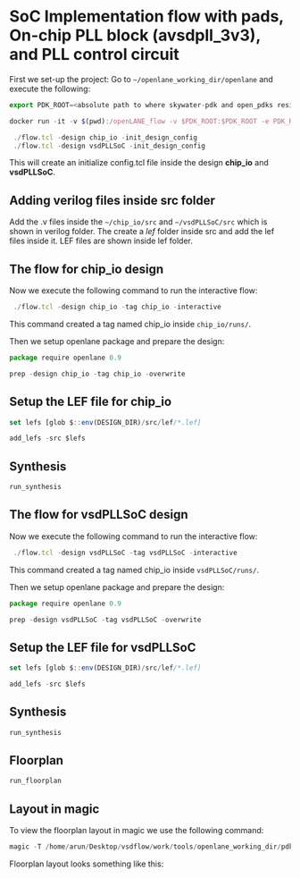 # SoC Implementation flow with pads, On-chip PLL block (avsdpll_3v3), and PLL control circuit

First we set-up the project: Go to `~/openlane_working_dir/openlane` and execute the following:
```javascript 
export PDK_ROOT=<absolute path to where skywater-pdk and open_pdks reside>
```
```javascript 
docker run -it -v $(pwd):/openLANE_flow -v $PDK_ROOT:$PDK_ROOT -e PDK_ROOT=$PDK_ROOT -u $(id -u $USER):$(id -g $USER) openlane:rc6
```
```javascript 
 ./flow.tcl -design chip_io -init_design_config
 ./flow.tcl -design vsdPLLSoC -init_design_config
```
This will create an initialize config.tcl file inside the design **chip_io** and **vsdPLLSoC**.

## Adding verilog files inside src folder

Add the .v files inside the `~/chip_io/src` and `~/vsdPLLSoC/src` which is shown in verilog folder. The create a _lef_ folder inside src and add the lef files inside it. LEF files are shown inside lef folder.

## The flow for chip_io design

Now we execute the following command to run the interactive flow:
```javascript 
 ./flow.tcl -design chip_io -tag chip_io -interactive
```
This command created a tag named chip_io inside `chip_io/runs/`.
 
Then we setup openlane package and prepare the design:
```javascript 
package require openlane 0.9
```
```javascript 
prep -design chip_io -tag chip_io -overwrite
```

## Setup the LEF file for chip_io
```javascript 
set lefs [glob $::env(DESIGN_DIR)/src/lef/*.lef]
```
```javascript 
add_lefs -src $lefs
```

## Synthesis
```javascript 
run_synthesis
```

## The flow for vsdPLLSoC design

Now we execute the following command to run the interactive flow:
```javascript 
 ./flow.tcl -design vsdPLLSoC -tag vsdPLLSoC -interactive
```
This command created a tag named chip_io inside `vsdPLLSoC/runs/`.
 
Then we setup openlane package and prepare the design:
```javascript 
package require openlane 0.9
```
```javascript 
prep -design vsdPLLSoC -tag vsdPLLSoC -overwrite
```

## Setup the LEF file for vsdPLLSoC
```javascript 
set lefs [glob $::env(DESIGN_DIR)/src/lef/*.lef]
```
```javascript 
add_lefs -src $lefs
```

## Synthesis
```javascript 
run_synthesis
```

## Floorplan
```javascript
run_floorplan
```

## Layout in magic

To view the floorplan layout in magic we use the following command:
```javascript
magic -T /home/arun/Desktop/vsdflow/work/tools/openlane_working_dir/pdks/sky130A/libs.tech/magic lef read ../../tmp/merged.lef def read vsdPLLSoC.floorplan.def &
```
Floorplan layout looks something like this:


